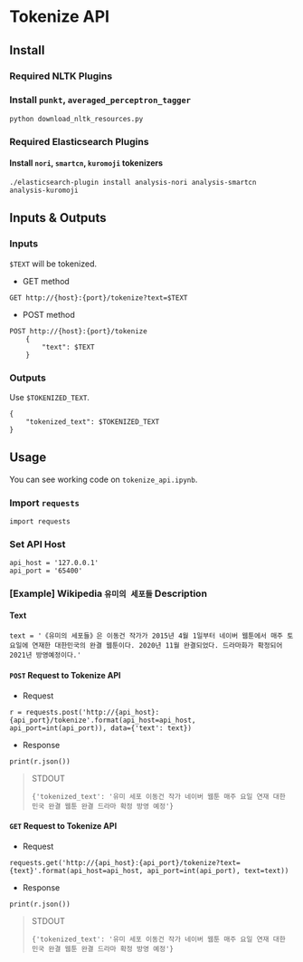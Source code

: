 # Tokenize API

## Install
### Required NLTK Plugins
### Install `punkt`, `averaged_perceptron_tagger`
```
python download_nltk_resources.py
```

### Required Elasticsearch Plugins
#### Install `nori`, `smartcn`, `kuromoji` tokenizers
```
./elasticsearch-plugin install analysis-nori analysis-smartcn analysis-kuromoji
```

## Inputs & Outputs
### Inputs

`$TEXT` will be tokenized.

- GET method

```
GET http://{host}:{port}/tokenize?text=$TEXT
```

- POST method
```
POST http://{host}:{port}/tokenize
    {
        "text": $TEXT
    }
```

### Outputs

Use `$TOKENIZED_TEXT`.

```
{
    "tokenized_text": $TOKENIZED_TEXT
}
```


## Usage

You can see working code on `tokenize_api.ipynb`.

### Import `requests`
```
import requests
```

### Set API Host
```
api_host = '127.0.0.1'
api_port = '65400'
```

### [Example] Wikipedia `유미의 세포들` Description
#### Text
```
text = '《유미의 세포들》은 이동건 작가가 2015년 4월 1일부터 네이버 웹툰에서 매주 토요일에 연재한 대한민국의 완결 웹툰이다. 2020년 11월 완결되었다. 드라마화가 확정되어 2021년 방영예정이다.'
```

#### `POST` Request to Tokenize API
- Request
```
r = requests.post('http://{api_host}:{api_port}/tokenize'.format(api_host=api_host, api_port=int(api_port)), data={'text': text})
```

- Response
```
print(r.json())
```

> STDOUT
> ```
> {'tokenized_text': '유미 세포 이동건 작가 네이버 웹툰 매주 요일 연재 대한 민국 완결 웹툰 완결 드라마 확정 방영 예정'}
> ```


#### `GET` Request to Tokenize API
- Request
```
requests.get('http://{api_host}:{api_port}/tokenize?text={text}'.format(api_host=api_host, api_port=int(api_port), text=text))
```

- Response
```
print(r.json())
```

> STDOUT
> ```
> {'tokenized_text': '유미 세포 이동건 작가 네이버 웹툰 매주 요일 연재 대한 민국 완결 웹툰 완결 드라마 확정 방영 예정'}
> ```
